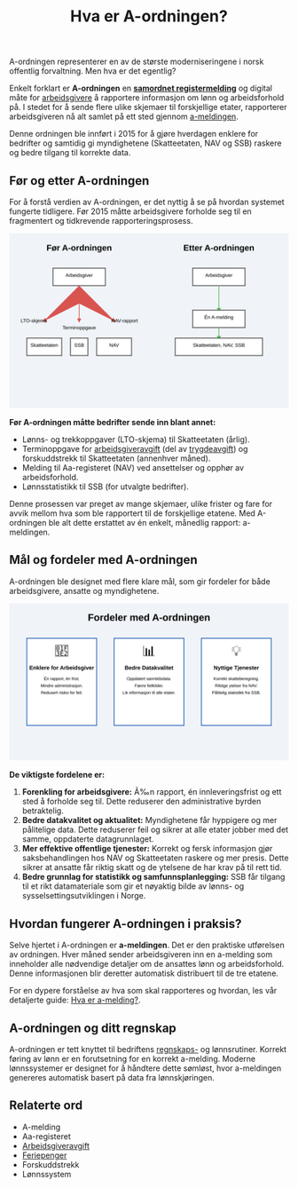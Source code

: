 ﻿---
title: "Hva er A-ordningen?"
seoTitle: "Hva er A-ordningen?"
description: 'A-ordningen representerer en av de største moderniseringene i norsk offentlig forvaltning. Men hva er det egentlig?'
---

A-ordningen representerer en av de største moderniseringene i norsk offentlig forvaltning. Men hva er det egentlig?

Enkelt forklart er **A-ordningen** en **[samordnet registermelding](/blogs/regnskap/samordnet-registermelding "Samordnet registermelding")** og digital måte for [arbeidsgivere](/blogs/regnskap/arbeidsgiver "Arbeidsgiver “ Roller og Ansvar i Norsk Arbeidsliv og Regnskap") å rapportere informasjon om lønn og arbeidsforhold på. I stedet for å sende flere ulike skjemaer til forskjellige etater, rapporterer arbeidsgiveren nå alt samlet på ett sted gjennom [a-meldingen](/blogs/regnskap/hva-er-a-melding "Hva er a-melding?").

Denne ordningen ble innført i 2015 for å gjøre hverdagen enklere for bedrifter og samtidig gi myndighetene (Skatteetaten, NAV og SSB) raskere og bedre tilgang til korrekte data.

## Før og etter A-ordningen

For å forstå verdien av A-ordningen, er det nyttig å se på hvordan systemet fungerte tidligere. Før 2015 måtte arbeidsgivere forholde seg til en fragmentert og tidkrevende rapporteringsprosess.

![Før og etter A-ordningen](a-ordningen-before-after.svg)

**Før A-ordningen måtte bedrifter sende inn blant annet:**

*   Lønns- og trekkoppgaver (LTO-skjema) til Skatteetaten (årlig).
*   Terminoppgave for [arbeidsgiveravgift](/blogs/regnskap/hva-er-arbeidsgiveravgift "Hva er Arbeidsgiveravgift? En Komplett Guide til Norges Lønnsavgift") (del av [trygdeavgift](/blogs/regnskap/hva-er-trygdeavgift "Hva er Trygdeavgift? Komplett Guide til Beregning og Regnskapsføring")) og forskuddstrekk til Skatteetaten (annenhver måned).
*   Melding til Aa-registeret (NAV) ved ansettelser og opphør av arbeidsforhold.
*   Lønnsstatistikk til SSB (for utvalgte bedrifter).

Denne prosessen var preget av mange skjemaer, ulike frister og fare for avvik mellom hva som ble rapportert til de forskjellige etatene. Med A-ordningen ble alt dette erstattet av én enkelt, månedlig rapport: a-meldingen.

## Mål og fordeler med A-ordningen

A-ordningen ble designet med flere klare mål, som gir fordeler for både arbeidsgivere, ansatte og myndighetene.

![Fordeler med A-ordningen](a-ordningen-benefits.svg)

**De viktigste fordelene er:**

1.  **Forenkling for arbeidsgivere:** Ã‰n rapport, én innleveringsfrist og ett sted å forholde seg til. Dette reduserer den administrative byrden betraktelig.
2.  **Bedre datakvalitet og aktualitet:** Myndighetene får hyppigere og mer pålitelige data. Dette reduserer feil og sikrer at alle etater jobber med det samme, oppdaterte datagrunnlaget.
3.  **Mer effektive offentlige tjenester:** Korrekt og fersk informasjon gjør saksbehandlingen hos NAV og Skatteetaten raskere og mer presis. Dette sikrer at ansatte får riktig skatt og de ytelsene de har krav på til rett tid.
4.  **Bedre grunnlag for statistikk og samfunnsplanlegging:** SSB får tilgang til et rikt datamateriale som gir et nøyaktig bilde av lønns- og sysselsettingsutviklingen i Norge.

## Hvordan fungerer A-ordningen i praksis?

Selve hjertet i A-ordningen er **a-meldingen**. Det er den praktiske utførelsen av ordningen. Hver måned sender arbeidsgiveren inn en a-melding som inneholder alle nødvendige detaljer om de ansattes lønn og arbeidsforhold. Denne informasjonen blir deretter automatisk distribuert til de tre etatene.

For en dypere forståelse av hva som skal rapporteres og hvordan, les vår detaljerte guide: [Hva er a-melding?](/blogs/regnskap/hva-er-a-melding "En komplett guide til a-meldingen").

## A-ordningen og ditt regnskap

A-ordningen er tett knyttet til bedriftens [regnskaps-](/blogs/regnskap/hva-er-regnskap "Hva er regnskap?") og lønnsrutiner. Korrekt føring av lønn er en forutsetning for en korrekt a-melding. Moderne lønnssystemer er designet for å håndtere dette sømløst, hvor a-meldingen genereres automatisk basert på data fra lønnskjøringen.

## Relaterte ord

*   A-melding
*   Aa-registeret
*   [Arbeidsgiveravgift](/blogs/regnskap/hva-er-arbeidsgiveravgift "Hva er Arbeidsgiveravgift? En Komplett Guide til Norges Lønnsavgift")
*   [Feriepenger](/blogs/regnskap/hva-er-feriepenger "Hva er Feriepenger i Regnskap? Beregning, Regnskapsføring og Praktiske Eksempler")
*   Forskuddstrekk
*   Lønnssystem











